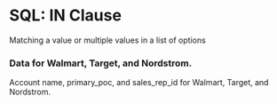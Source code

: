 # SQL: IN Clause
Matching a value or multiple values in a list of options
### Data for Walmart, Target, and Nordstrom.
Account name, primary_poc, and sales_rep_id for Walmart, Target, and Nordstrom.